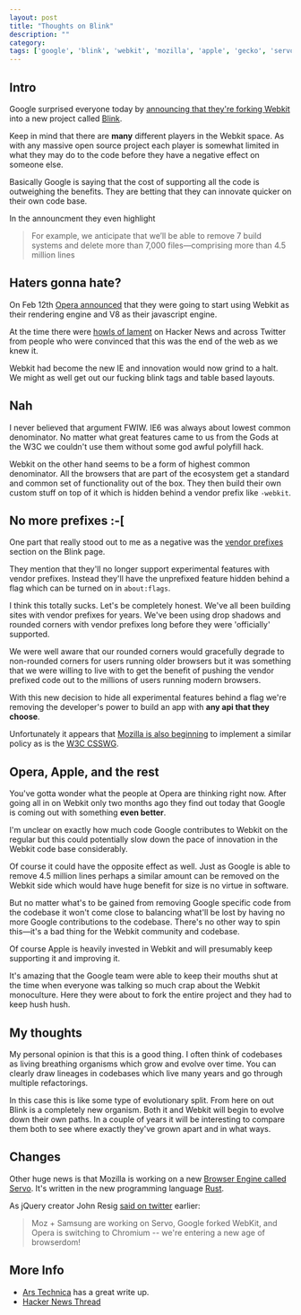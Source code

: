 ```yaml
---
layout: post
title: "Thoughts on Blink"
description: ""
category: 
tags: ['google', 'blink', 'webkit', 'mozilla', 'apple', 'gecko', 'servo']
---
```


## Intro

Google surprised everyone today by [announcing that they're forking Webkit](http://blog.chromium.org/2013/04/blink-rendering-engine-for-chromium.html) into
a new project called [Blink](http://www.chromium.org/blink).

Keep in mind that there are **many** different players in the Webkit space.
As with any massive open source project each player is somewhat limited in what
they may do to the code before they have a negative effect on someone else.

Basically Google is saying that the cost of supporting all the code is
outweighing the benefits. They are betting that they can innovate quicker on
their own code base.

In the announcment they even highlight

>  For example, we anticipate that we’ll be able to remove 7 build systems and
>  delete more than 7,000 files—comprising more than 4.5 million lines

## Haters gonna hate?

On Feb 12th [Opera announced](http://my.opera.com/ODIN/blog/300-million-users-and-move-to-webkit)
that they were going to start using Webkit as their rendering engine and V8 as
their javascript engine.

At the time there were [howls of lament](https://news.ycombinator.com/item?id=5211953) on Hacker News and across
Twitter from people who were convinced that this was the end of the web as we
knew it.

Webkit had become the new IE and innovation would now grind to a halt. We might
as well get out our fucking blink tags and table based layouts.

## Nah

I never believed that argument FWIW. IE6 was always about lowest common
denominator. No matter what great features came to us from the Gods at the W3C
we couldn't use them without some god awful polyfill hack. 

Webkit on the other hand seems to be a form of highest common denominator. All
the browsers that are part of the ecosystem get a standard and common set of
functionality out of the box. They then build their own custom stuff on top of
it which is hidden behind a vendor prefix like `-webkit`.

## No more prefixes :-[

One part that really stood out to me as a negative was the [vendor
prefixes](http://www.chromium.org/blink#vendor-prefixes) section on the Blink
page.

They mention that they'll no longer support experimental features with vendor
prefixes. Instead they'll have the unprefixed feature hidden behind a flag which
can be turned on in `about:flags`.

I think this totally sucks. Let's be completely honest. We've all been building
sites with vendor prefixes for years. We've been using drop shadows and rounded
corners with vendor prefixes long before they were 'officially' supported. 

We were well aware that our rounded corners would gracefully degrade to
non-rounded corners for users running older browsers but it was something that
we were willing to live with to get the benefit of pushing the vendor prefixed
code out to the millions of users running modern browsers.

With this new decision to hide all experimental features behind a flag we're
removing the developer's power to build an app with **any api that they
choose**.

Unfortunately it appears that [Mozilla is also beginning](http://lists.w3.org/Archives/Public/public-webapps/2012OctDec/0731.html)
to implement a similar policy as is the [W3C CSSWG](http://www.w3.org/blog/CSS/2012/08/30/resolutions-53/).

## Opera, Apple, and the rest

You've gotta wonder what the people at Opera are thinking right now. After going
all in on Webkit only two months ago they find out today that Google is coming
out with something **even better**.

I'm unclear on exactly how much code Google contributes to Webkit on the regular
but this could potentially slow down the pace of innovation in the Webkit code
base considerably.

Of course it could have the opposite effect as well. Just as Google is able to
remove 4.5 million lines perhaps a similar amount can be removed on the Webkit
side which would have huge benefit for size is no virtue in software.

But no matter what's to be gained from removing Google specific code from the
codebase it won't come close to balancing what'll be lost by having no more
Google contributions to the codebase. There's no other way to spin
this&mdash;it's a bad thing for the Webkit community and codebase.

Of course Apple is heavily invested in Webkit and will presumably keep
supporting it and improving it.

It's amazing that the Google team were able to keep their mouths shut at the time
when everyone was talking so much crap about the Webkit monoculture. Here they
were about to fork the entire project and they had to keep hush hush.

## My thoughts

My personal opinion is that this is a good thing. I often think of codebases as
living breathing organisms which grow and evolve over time. You can clearly draw lineages in 
codebases which live many years and go through multiple refactorings.

In this case this is like some type of evolutionary split. From here on out
Blink is a completely new organism. Both it and Webkit will begin to evolve down
their own paths. In a couple of years it will be interesting to compare them
both to see where exactly they've grown apart and in what ways.

## Changes

Other huge news is that Mozilla is working on a new [Browser Engine called
Servo](http://blog.mozilla.org/blog/2013/04/03/mozilla-and-samsung-collaborate-on-next-generation-web-browser-engine/).
It's written in the new programming language [Rust](http://www.rust-lang.org/).

As jQuery creator John Resig [said on
twitter](https://twitter.com/jeresig/status/319564385779593217) earlier:

> Moz + Samsung are working on Servo, Google forked WebKit, and Opera is
> switching to Chromium -- we're entering a new age of browserdom!

## More Info

* [Ars Technica](http://arstechnica.com/information-technology/2013/04/google-going-its-own-way-forking-webkit-rendering-engine/)
has a great write up.
* [Hacker News Thread](https://news.ycombinator.com/item?id=5489025)
